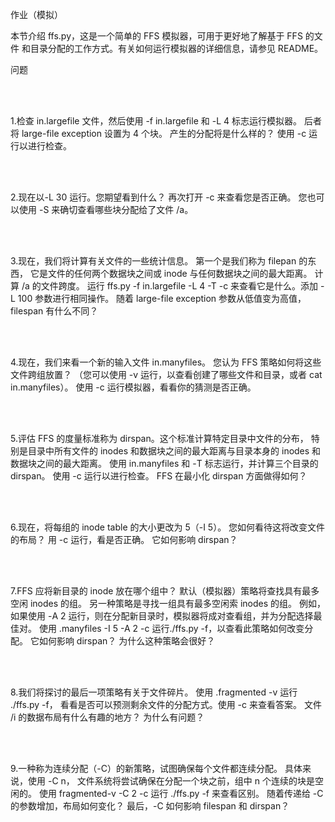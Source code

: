 作业（模拟）

本节介绍 ffs.py，这是一个简单的 FFS 模拟器，可用于更好地了解基于 FFS 的文件
和目录分配的工作方式。有关如何运行模拟器的详细信息，请参见 README。 

问题

<br/>
<br/>

1.检查 in.largefile 文件，然后使用 -f in.largefile 和 -L 4 标志运行模拟器。
后者将 large-file exception 设置为 4 个块。 产生的分配将是什么样的？ 使用 -c 运行以进行检查。 


<br/>
<br/>

2.现在以-L 30 运行。您期望看到什么？ 再次打开 -c 来查看您是否正确。 您也可以使用 -S 来确切查看哪些块分配给了文件 /a。 


<br/>
<br/>

3.现在，我们将计算有关文件的一些统计信息。 第一个是我们称为 filepan 的东西，
它是文件的任何两个数据块之间或 inode 与任何数据块之间的最大距离。 计算 /a 的文件跨度。 
运行 ffs.py -f in.largefile -L 4 -T -c 来查看它是什么。添加 -L 100 参数进行相同操作。
随着 large-file exception 参数从低值变为高值，filespan 有什么不同？ 

<br/>
<br/>

4.现在，我们来看一个新的输入文件 in.manyfiles。 您认为 FFS 策略如何将这些文件跨组放置？ 
（您可以使用 -v 运行，以查看创建了哪些文件和目录，或者 cat in.manyfiles）。 
使用 -c 运行模拟器，看看你的猜测是否正确。 

<br/>
<br/>

5.评估 FFS 的度量标准称为 dirspan。这个标准计算特定目录中文件的分布，
特别是目录中所有文件的 inodes 和数据块之间的最大距离与目录本身的 inodes 和数据块之间的最大距离。 
使用 in.manyfiles 和 -T 标志运行，并计算三个目录的 dirspan。 使用 -c 运行以进行检查。 FFS 在最小化 dirspan 方面做得如何？ 

<br/>
<br/>

6.现在，将每组的 inode table 的大小更改为 5（-I 5）。 您如何看待这将改变文件的布局？
用 -c 运行，看是否正确。 它如何影响 dirspan？ 

<br/>
<br/>

7.FFS 应将新目录的 inode 放在哪个组中？ 默认（模拟器）策略将查找具有最多空闲 inodes 的组。 
另一种策略是寻找一组具有最多空闲索 inodes 的组。 例如，如果使用 -A 2 运行，则在分配新目录时，模拟器将成对查看组，并为分配选择最佳对。
使用 .manyfiles -I 5 -A 2 -c 运行./ffs.py -f，以查看此策略如何改变分配。 
它如何影响 dirspan？ 为什么这种策略会很好？ 

<br/>
<br/>

8.我们将探讨的最后一项策略有关于文件碎片。 使用 .fragmented -v 运行 ./ffs.py -f，
看看是否可以预测剩余文件的分配方式。使用 -c 来查看答案。 文件 /i 的数据布局有什么有趣的地方？ 
为什么有问题？ 

<br/>
<br/>

9.一种称为连续分配（-C）的新策略，试图确保每个文件都连续分配。 具体来说，使用 -C n，
文件系统将尝试确保在分配一个块之前，组中 n 个连续的块是空闲的。 
使用 fragmented-v -C 2 -c 运行 ./ffs.py -f 来查看区别。 
随着传递给 -C 的参数增加，布局如何变化？ 最后，-C 如何影响 filespan 和 dirspan？